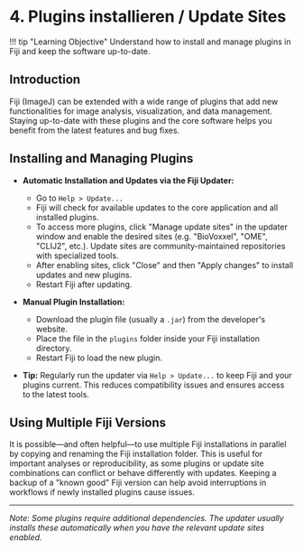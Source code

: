 # 4. Plugins installieren / Update Sites

!!! tip "Learning Objective"
    Understand how to install and manage plugins in Fiji and keep the software up-to-date.

## Introduction

Fiji (ImageJ) can be extended with a wide range of plugins that add new functionalities for image analysis, visualization, and data management. Staying up-to-date with these plugins and the core software helps you benefit from the latest features and bug fixes.

## Installing and Managing Plugins

* **Automatic Installation and Updates via the Fiji Updater:**
    * Go to `Help > Update...`
    * Fiji will check for available updates to the core application and all installed plugins.
    * To access more plugins, click "Manage update sites" in the updater window and enable the desired sites (e.g. "BioVoxxel", "OME", "CLIJ2", etc.). Update sites are community-maintained repositories with specialized tools.
    * After enabling sites, click "Close" and then "Apply changes" to install updates and new plugins.
    * Restart Fiji after updating.

* **Manual Plugin Installation:**
    * Download the plugin file (usually a `.jar`) from the developer's website.
    * Place the file in the `plugins` folder inside your Fiji installation directory.
    * Restart Fiji to load the new plugin.

* **Tip:** Regularly run the updater via `Help > Update...` to keep Fiji and your plugins current. This reduces compatibility issues and ensures access to the latest tools.

## Using Multiple Fiji Versions

It is possible—and often helpful—to use multiple Fiji installations in parallel by copying and renaming the Fiji installation folder. This is useful for important analyses or reproducibility, as some plugins or update site combinations can conflict or behave differently with updates. Keeping a backup of a "known good" Fiji version can help avoid interruptions in workflows if newly installed plugins cause issues.

---

_Note: Some plugins require additional dependencies. The updater usually installs these automatically when you have the relevant update sites enabled._